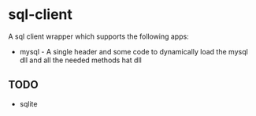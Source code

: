 # sql-client

A sql client wrapper which supports the following apps:

* mysql - A single header and some code to dynamically load the mysql dll and all the needed methods hat dll

## TODO

* sqlite
